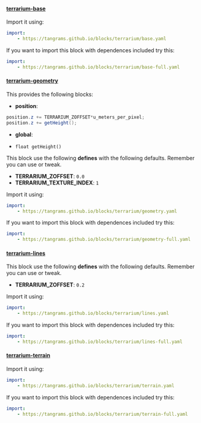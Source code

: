 

#### [terrarium-base](https://github.com/tangrams/blocks/blob/gh-pages/terrarium/base.yaml)



Import it using:

```yaml
import:
    - https://tangrams.github.io/blocks/terrarium/base.yaml
```




If you want to import this block with dependences included try this:

```yaml
import:
    - https://tangrams.github.io/blocks/terrarium/base-full.yaml
```




#### [terrarium-geometry](https://github.com/tangrams/blocks/blob/gh-pages/terrarium/geometry.yaml)

This provides the following blocks:

- **position**:

```glsl
position.z += TERRARIUM_ZOFFSET*u_meters_per_pixel;
position.z += getHeight();
```


- **global**:
 + `float getHeight() `

This block use the following **defines** with the following defaults. Remember you can use or tweak.
 - **TERRARIUM_ZOFFSET**: ```0.0```
 - **TERRARIUM_TEXTURE_INDEX**: ```1```


Import it using:

```yaml
import:
    - https://tangrams.github.io/blocks/terrarium/geometry.yaml
```




If you want to import this block with dependences included try this:

```yaml
import:
    - https://tangrams.github.io/blocks/terrarium/geometry-full.yaml
```




#### [terrarium-lines](https://github.com/tangrams/blocks/blob/gh-pages/terrarium/lines.yaml)



This block use the following **defines** with the following defaults. Remember you can use or tweak.
 - **TERRARIUM_ZOFFSET**: ```0.2```


Import it using:

```yaml
import:
    - https://tangrams.github.io/blocks/terrarium/lines.yaml
```




If you want to import this block with dependences included try this:

```yaml
import:
    - https://tangrams.github.io/blocks/terrarium/lines-full.yaml
```




#### [terrarium-terrain](https://github.com/tangrams/blocks/blob/gh-pages/terrarium/terrain.yaml)



Import it using:

```yaml
import:
    - https://tangrams.github.io/blocks/terrarium/terrain.yaml
```




If you want to import this block with dependences included try this:

```yaml
import:
    - https://tangrams.github.io/blocks/terrarium/terrain-full.yaml
```


